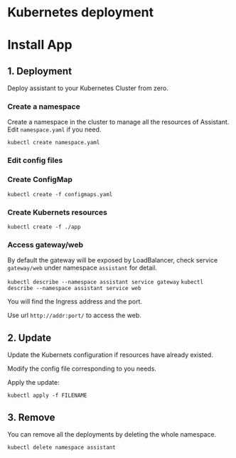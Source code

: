 # Kubernetes deployment

# Install App

## 1. Deployment

Deploy assistant to your Kubernetes Cluster from zero.

### Create a namespace

Create a namespace in the cluster to manage all the resources of Assistant. Edit `namespace.yaml` if you need.

```kubectl create namespace.yaml```

### Edit config files

### Create ConfigMap

```
kubectl create -f configmaps.yaml
```

### Create Kubernets resources

```
kubectl create -f ./app
```

### Access gateway/web

By default the gateway will be exposed by LoadBalancer, check service `gateway/web` under namespace `assistant` for detail.

`kubectl describe --namespace assistant service gateway`
`kubectl describe --namespace assistant service web`

You will find the Ingress address and the port.

Use url `http://addr:port/` to access the web.

## 2. Update

Update the Kubernets configuration if resources have already existed.

Modify the config file corresponding to you needs.

Apply the update:

```kubectl apply -f FILENAME```

## 3. Remove

You can remove all the deployments by deleting the whole namespace.

```kubectl delete namespace assistant```
